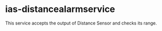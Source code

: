 # ias-distancealarmservice
This service accepts the output of Distance Sensor and checks its range.

